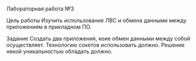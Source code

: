 Лабораторная работа №3

Цель работы 
Изучить использование ЛВС и обмена данными между приложениям в прикладном ПО.

Задание
Создать два приложения, коие обмен данными между собой осуществляет. Технологию сокетов использовать должно. 
Решение некой уникальностью обладать должно.